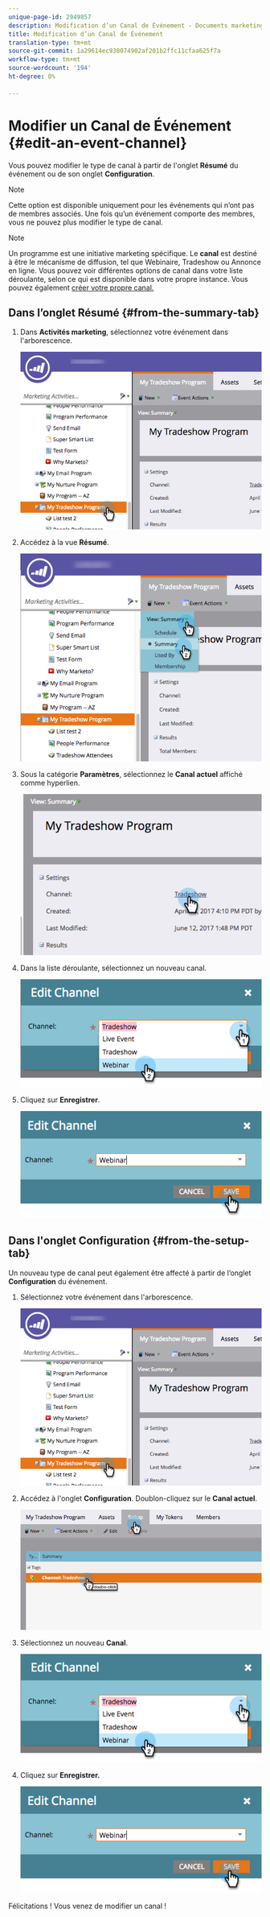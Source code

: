 ```yaml
---
unique-page-id: 2949857
description: Modification d’un Canal de Événement - Documents marketing - Documentation du produit
title: Modification d’un Canal de Événement
translation-type: tm+mt
source-git-commit: 1a29614ec938074902af201b2ffc11cfaa625f7a
workflow-type: tm+mt
source-wordcount: '194'
ht-degree: 0%

---
```



# Modifier un Canal de Événement {#edit-an-event-channel}

Vous pouvez modifier le type de canal à partir de l&#39;onglet **Résumé** du événement ou de son onglet **Configuration**.

>[!NOTE]
>
>Cette option est disponible uniquement pour les événements qui n’ont pas de membres associés. Une fois qu’un événement comporte des membres, vous ne pouvez plus modifier le type de canal.

>[!NOTE]
>
>Un programme est une initiative marketing spécifique. Le **canal** est destiné à être le mécanisme de diffusion, tel que Webinaire, Tradeshow ou Annonce en ligne. Vous pouvez voir différentes options de canal dans votre liste déroulante, selon ce qui est disponible dans votre propre instance. Vous pouvez également [créer votre propre canal.](http://docs.marketo.com/display/DOCS/Create+a+Program+Channel)

## Dans l’onglet Résumé {#from-the-summary-tab}

1. Dans **Activités marketing**, sélectionnez votre événement dans l&#39;arborescence.

   ![](assets/eventprogramseelct.png)

1. Accédez à la vue **Résumé**.

   ![](assets/eventprogramsummary.png)

1. Sous la catégorie **Paramètres**, sélectionnez le **Canal actuel** affiché comme hyperlien.

   ![](assets/channeltypeevent.png)

1. Dans la liste déroulante, sélectionnez un nouveau canal.

   ![](assets/tradeshowchange.png)

1. Cliquez sur **Enregistrer**.

   ![](assets/2017-06-13-09-35-53.png)

## Dans l&#39;onglet Configuration {#from-the-setup-tab}

Un nouveau type de canal peut également être affecté à partir de l’onglet **Configuration** du événement.

1. Sélectionnez votre événement dans l&#39;arborescence.

   ![](assets/eventprogramseelct.png)

1. Accédez à l&#39;onglet **Configuration**. Doublon-cliquez sur le **Canal actuel**.

   ![](assets/setuptabchangechannel.png)

1. Sélectionnez un nouveau **Canal**.

   ![](assets/tradeshowchange.png)

1. Cliquez sur **Enregistrer.**

   ![](assets/2017-06-13-09-35-53.png)

Félicitations ! Vous venez de modifier un canal !
